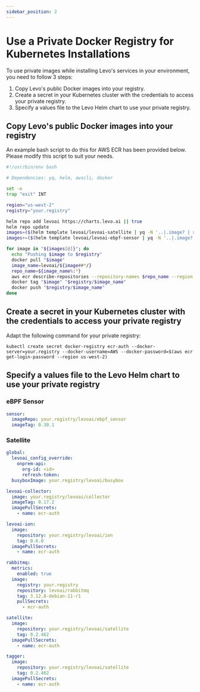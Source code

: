 ```yaml
---
sidebar_position: 2
---
```


# Use a Private Docker Registry for Kubernetes Installations

To use private images while installing Levo's services in your environment, you need to follow 3 steps:
1. Copy Levo's public Docker images into your registry.
1. Create a secret in your Kubernetes cluster with the credentials to access your private registry.
1. Specify a values file to the Levo Helm chart to use your private registry.

## Copy Levo's public Docker images into your registry

An example bash script to do this for AWS ECR has been provided below. Please modify this script to suit your needs.

```bash
#!/usr/bin/env bash

# Dependencies: yq, helm, awscli, docker

set -e
trap "exit" INT

region="us-west-2"
registry="your.registry"

helm repo add levoai https://charts.levo.ai || true
helm repo update
images=($(helm template levoai/levoai-satellite | yq -N '..|.image? | select(.)' | sort -u))
images+=($(helm template levoai/levoai-ebpf-sensor | yq -N '..|.image? | select(.)' | sort -u))

for image in "${images[@]}"; do
  echo "Pushing $image to $registry"
  docker pull "$image"
  image_name=levoai/${image##*/}
  repo_name=${image_name%:*}
  aws ecr describe-repositories --repository-names $repo_name --region $region || aws ecr create-repository --repository-name $repo_name --region $region
  docker tag "$image" "$registry/$image_name"
  docker push "$registry/$image_name"
done
```

## Create a secret in your Kubernetes cluster with the credentials to access your private registry

Adapt the following command for your private registry:

```shell
kubectl create secret docker-registry ecr-auth --docker-server=your.registry --docker-username=AWS --docker-password=$(aws ecr get-login-password --region us-west-2)
```

## Specify a values file to the Levo Helm chart to use your private registry

### eBPF Sensor

```yaml
sensor:
  imageRepo: your.registry/levoai/ebpf_sensor
  imageTag: 0.30.1
```

### Satellite

```yaml
global:
  levoai_config_override:
    onprem-api:
      org-id: <id>
      refresh-token: 
  busyboxImage: your.registry/levoai/busybox

levoai-collector:
  image: your.registry/levoai/collector
  imageTag: 0.17.2
  imagePullSecrets:
    - name: ecr-auth

levoai-ion:
  image:
    repository: your.registry/levoai/ion
    tag: 0.6.0
  imagePullSecrets: 
    - name: ecr-auth

rabbitmq:
  metrics:
    enabled: true
  image:
    registry: your.registry
    repository: levoai/rabbitmq
    tag: 3.12.8-debian-11-r1
    pullSecrets:
      - ecr-auth

satellite:
  image:
    repository: your.registry/levoai/satellite
    tag: 0.2.462
  imagePullSecrets: 
    - name: ecr-auth

tagger:
  image:
    repository: your.registry/levoai/satellite
    tag: 0.2.462
  imagePullSecrets: 
    - name: ecr-auth
```